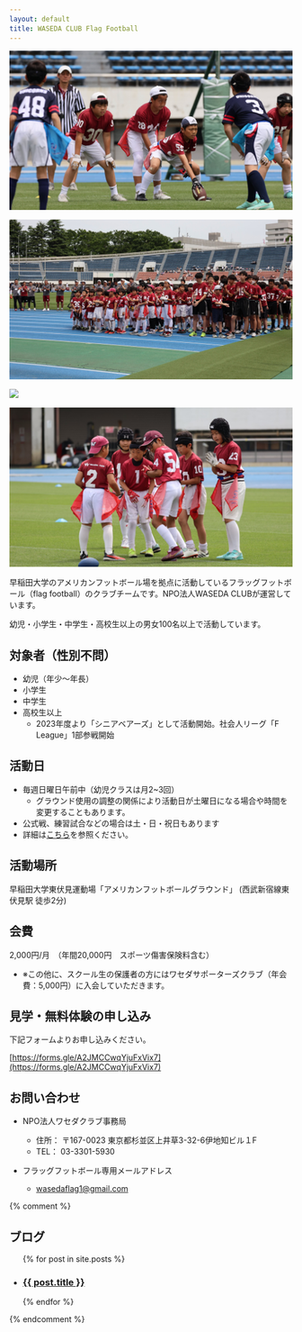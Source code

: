 ```yaml
---
layout: default
title: WASEDA CLUB Flag Football
---
```


<div class="img-frame">
   <div class="img-01"><p><img src="assets/images/main_visual_1.jpeg"></p></div>
   <div class="img-02"><p><img src="assets/images/main_visual_2.jpeg"></p></div>
   <div class="img-03"><p><img src="assets/images/main_visual_3.jpeg"></p></div>
   <div class="img-04"><p><img src="assets/images/main_visual_4.jpeg"></p></div>
</div>


早稲田大学のアメリカンフットボール場を拠点に活動しているフラッグフットボール（flag football）のクラブチームです。NPO法人WASEDA CLUBが運営しています。

幼児・小学生・中学生・高校生以上の男女100名以上で活動しています。


<!-- NPO法人ワセダクラブ フラッグフットボールスクールの活動記録。東京都西東京市東伏見の早稲田大学グランドを中心に幼児・小学生・中学生から大人まで100名以上で活動中 -->



対象者（性別不問）
-------------------

* 幼児（年少～年長）
* 小学生
* 中学生
* 高校生以上
  - 2023年度より「シニアベアーズ」として活動開始。社会人リーグ「F League」1部参戦開始



活動日
---------

* 毎週日曜日午前中（幼児クラスは月2~3回）
  - グラウンド使用の調整の関係により活動日が土曜日になる場合や時間を変更することもあります。
* 公式戦、練習試合などの場合は土・日・祝日もあります
* 詳細は[こちら](/schedule.html)を参照ください。


活動場所
---------

早稲田大学東伏見運動場「アメリカンフットボールグラウンド」
 (西武新宿線東伏見駅 徒歩2分)



会費
---------

2,000円/月　（年間20,000円　スポーツ傷害保険料含む）
  - ※この他に、スクール生の保護者の方にはワセダサポーターズクラブ（年会費：5,000円）に入会していただきます。


見学・無料体験の申し込み
---------------------------

下記フォームよりお申し込みください。

[https://forms.gle/A2JMCCwqYjuFxVix7](https://forms.gle/A2JMCCwqYjuFxVix7)


お問い合わせ
----------------------------------------------------

* NPO法人ワセダクラブ事務局
  - 住所： 〒167-0023 東京都杉並区上井草3-32-6伊地知ビル１F
  - TEL： 03-3301-5930

* フラッグフットボール専用メールアドレス
  - [wasedaflag1@gmail.com](mailto:wasedaflag1@gmail.com)


{% comment %}

ブログ
-------------------------
<ul>
  {% for post in site.posts %}
    <li>
      <h3><a href="{{ post.url }}">{{ post.title }}</a></h3>
    </li>
  {% endfor %}
</ul>

{% endcomment %}
